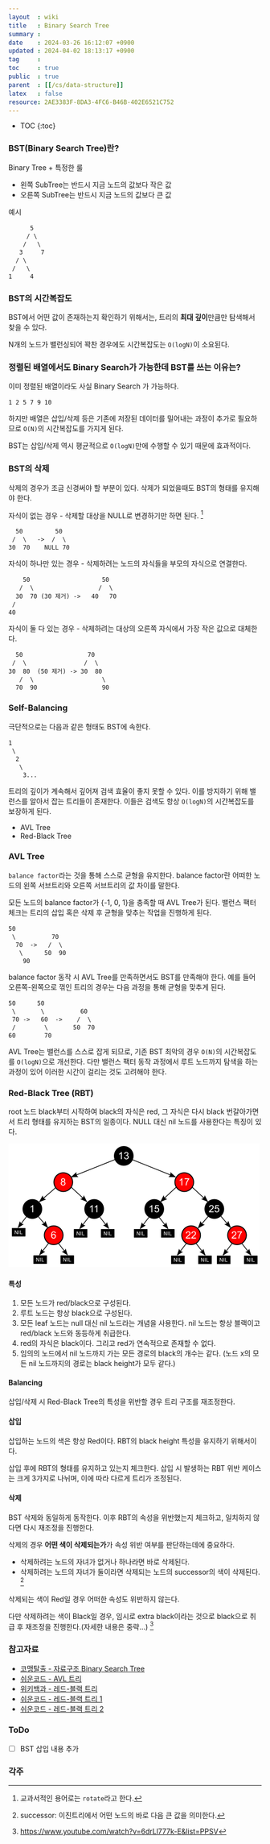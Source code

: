 ```yaml
---
layout  : wiki
title   : Binary Search Tree 
summary : 
date    : 2024-03-26 16:12:07 +0900
updated : 2024-04-02 18:13:17 +0900
tag     : 
toc     : true
public  : true
parent  : [[/cs/data-structure]] 
latex   : false
resource: 2AE3383F-8DA3-4FC6-B46B-402E6521C752
---
```

* TOC
{:toc}

### BST(Binary Search Tree)란?

Binary Tree + 특정한 룰

- 왼쪽 SubTree는 반드시 지금 노드의 값보다 작은 값
- 오른쪽 SubTree는 반드시 지금 노드의 값보다 큰 값

예시

```
      5
     / \
    /   \
   3     7
  / \
 /   \
1     4
```

### BST의 시간복잡도

BST에서 어떤 값이 존재하는지 확인하기 위해서는, 트리의 **최대 깊이**만큼만 탐색해서 찾을 수 있다.

N개의 노드가 밸런싱되어 꽉찬 경우에도 시간복잡도는 `O(logN)`이 소요된다.

### 정렬된 배열에서도 Binary Search가 가능한데 BST를 쓰는 이유는?

이미 정렬된 배열이라도 사실 Binary Search 가 가능하다.

```
1 2 5 7 9 10 
```

하지만 배열은 삽입/삭제 등은 기존에 저장된 데이터를 밀어내는 과정이 추가로 필요하므로 `O(N)`의 시간복잡도를 가지게 된다.

BST는 삽입/삭제 역시 평균적으로 `O(logN)`만에 수행할 수 있기 때문에 효과적이다. 

### BST의 삭제

삭제의 경우가 조금 신경써야 할 부분이 있다. 삭제가 되었을때도 BST의 형태를 유지해야 한다.

자식이 없는 경우 - 삭제할 대상을 NULL로 변경하기만 하면 된다. [^1]
```
  50         50
 /  \   ->  /  \
30  70    NULL 70
```

자식이 하나만 있는 경우 - 삭제하려는 노드의 자식들을 부모의 자식으로 연결한다.

```
    50                    50
   /  \                  /  \
  30  70 (30 제거) ->   40   70
 /
40
```

자식이 둘 다 있는 경우 - 삭제하려는 대상의 오른쪽 자식에서 가장 작은 값으로 대체한다.

```
  50                  70
 /  \                /  \
30  80  (50 제거) -> 30  80
   /  \                   \
  70  90                  90
```

### Self-Balancing

극단적으로는 다음과 같은 형태도 BST에 속한다.

```
1
 \
  2
   \ 
    3...
```

트리의 깊이가 계속해서 깊어져 검색 효율이 좋지 못할 수 있다. 이를 방지하기 위해 밸런스를 알아서 잡는 트리들이 존재한다. 이들은 검색도 항상 `O(logN)`의 시간복잡도를 보장하게 된다.

- AVL Tree
- Red-Black Tree

### AVL Tree

`balance factor`라는 것을 통해 스스로 균형을 유지한다. balance factor란 어떠한 노드의 왼쪽 서브트리와 오른쪽 서브트리의 값 차이를 말한다. 

모든 노드의 balance factor가 {-1, 0, 1}을 충족할 때 AVL Tree가 된다. 밸런스 팩터 체크는 트리의 삽입 혹은 삭제 후 균형을 맞추는 작업을 진행하게 된다.

```
50           
 \          70
  70  ->   /  \
   \      50  90
    90
```

balance factor 동작 시 AVL Tree를 만족하면서도 BST를 만족해야 한다. 예를 들어 오른쪽-왼쪽으로 꺾인 트리의 경우는 다음 과정을 통해 균형을 맞추게 된다.

```
50      50       
 \       \          60
 70 ->   60  ->    /  \
 /        \       50  70
60        70
```

AVL Tree는 밸런스를 스스로 잡게 되므로, 기존 BST 최악의 경우 `O(N)`의 시간복잡도를 `O(logN)`으로 개선한다. 다만 밸런스 팩터 동작 과정에서 루트 노드까지 탐색을 하는 과정이 있어 이러한 시간이 걸리는 것도 고려해야 한다.

### Red-Black Tree (RBT)

root 노드 black부터 시작하여 black의 자식은 red, 그 자식은 다시 black 번갈아가면서 트리 형태를 유지하는 BST의 일종이다. NULL 대신 nil 노드를 사용한다는 특징이 있다.

![red-black tree]( /resource//0ccc3561-9cfe-4d06-8429-c0d6c7a19aa5.png )

#### 특성

1. 모든 노드가 red/black으로 구성된다.
2. 루트 노드는 항상 black으로 구성된다.
3. 모든 leaf 노드는 null 대신 nil 노드라는 개념을 사용한다. nil 노드는 항상 블랙이고 red/black 노드와 동등하게 취급한다.
4. red의 자식은 black이다. 그리고 red가 연속적으로 존재할 수 없다.
5. 임의의 노드에서 nil 노드까지 가는 모든 경로의 black의 개수는 같다. (노드 x의 모든 nil 노드까지의 경로는 black height가 모두 같다.)

#### Balancing

삽입/삭제 시 Red-Black Tree의 특성을 위반할 경우 트리 구조를 재조정한다.

#### 삽입

삽입하는 노드의 색은 항상 Red이다. RBT의 black height 특성을 유지하기 위해서이다.

삽입 후에 RBT의 형태를 유지하고 있는지 체크한다. 삽입 시 발생하는 RBT 위반 케이스는 크게 3가지로 나뉘며, 이에 따라 다르게 트리가 조정된다.

#### 삭제

BST 삭제와 동일하게 동작한다. 이후 RBT의 속성을 위반했는지 체크하고, 일치하지 않다면 다시 재조정을 진행한다. 

삭제의 경우 **어떤 색이 삭제되는가**가 속성 위반 여부를 판단하는데에 중요하다.

- 삭제하려는 노드의 자녀가 없거나 하나라면 바로 삭제된다.
- 삭제하려는 노드의 자녀가 둘이라면 삭제되는 노드의 successor의 색이 삭제된다. [^2]

삭제되는 색이 Red일 경우 어떠한 속성도 위반하지 않는다. 

다만 삭제하려는 색이 Black일 경우, 임시로 extra black이라는 것으로 black으로 취급 후 재조정을 진행한다.(자세한 내용은 중략...) [^3]

### 참고자료

- [코맹탈출 - 자료구조 Binary Search Tree](https://www.youtube.com/watch?v=wQwB5gdnEDg)
- [쉬운코드 - AVL 트리](https://www.youtube.com/watch?v=syGPNOhsnI4)
- [위키백과 - 레드-블랙 트리]( https://ko.wikipedia.org/wiki/%EB%A0%88%EB%93%9C-%EB%B8%94%EB%9E%99_%ED%8A%B8%EB%A6%AC )
- [쉬운코드 - 레드-블랙 트리 1](https://www.youtube.com/watch?v=2MdsebfJOyM&list=PPSV)
- [쉬운코드 - 레드-블랙 트리 2](https://www.youtube.com/watch?v=6drLl777k-E&list=PPSV)

### ToDo

- [ ] BST 삽입 내용 추가

### 각주

[^1]: 교과서적인 용어로는 `rotate`라고 한다.
[^2]: successor: 이진트리에서 어떤 노드의 바로 다음 큰 값을 의미한다.
[^3]: <https://www.youtube.com/watch?v=6drLl777k-E&list=PPSV>


